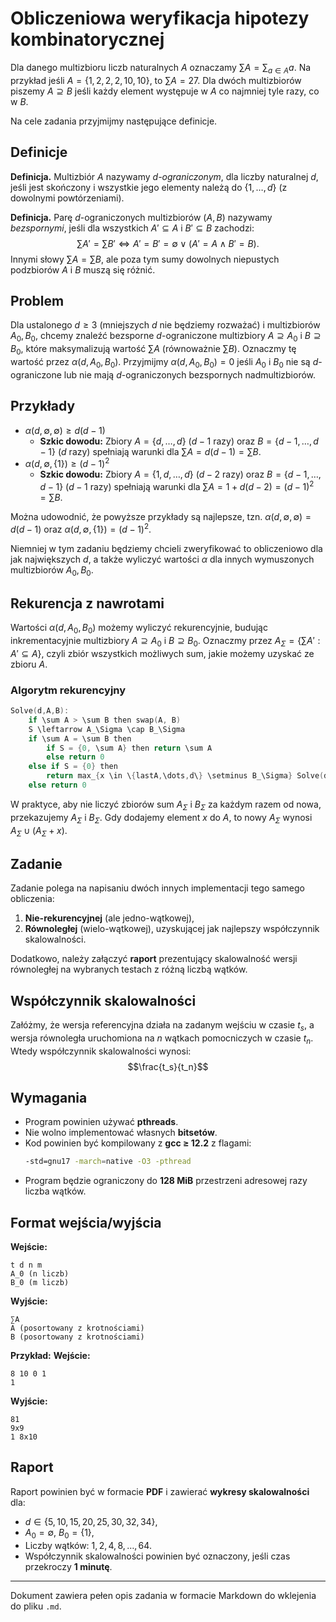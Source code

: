 # Obliczeniowa weryfikacja hipotezy kombinatorycznej

Dla danego multizbioru liczb naturalnych $A$ oznaczamy $\sum A=\sum_{a \in A} a$. Na przykład jeśli $A=\{1,2,2,2,10,10\}$, to $\sum A=27$. Dla dwóch multizbiorów piszemy $A \supseteq B$ jeśli każdy element występuje w $A$ co najmniej tyle razy, co w $B$.

Na cele zadania przyjmijmy następujące definicje.

## Definicje

**Definicja.** Multizbiór $A$ nazywamy *d-ograniczonym*, dla liczby naturalnej $d$, jeśli jest skończony i wszystkie jego elementy należą do $\{1,\dots,d\}$ (z dowolnymi powtórzeniami).

**Definicja.** Parę *d*-ograniczonych multizbiorów $(A,B)$ nazywamy *bezspornymi*, jeśli dla wszystkich $A' \subseteq A$ i $B' \subseteq B$ zachodzi:
$$\sum A' = \sum B' \iff A' = B' = \emptyset \lor (A' = A \land B' = B).$$
Innymi słowy $\sum A = \sum B$, ale poza tym sumy dowolnych niepustych podzbiorów $A$ i $B$ muszą się różnić.

## Problem

Dla ustalonego $d \geq 3$ (mniejszych $d$ nie będziemy rozważać) i multizbiorów $A_0,B_0$, chcemy znaleźć bezsporne *d*-ograniczone multizbiory $A \supseteq A_0$ i $B \supseteq B_0$, które maksymalizują wartość $\sum A$ (równoważnie $\sum B$). Oznaczmy tę wartość przez $\alpha(d,A_0,B_0)$. Przyjmijmy $\alpha(d,A_0,B_0)=0$ jeśli $A_0$ i $B_0$ nie są *d*-ograniczone lub nie mają *d*-ograniczonych bezspornych nadmultizbiorów.

## Przykłady

- $\alpha(d,\emptyset,\emptyset) \geq d(d-1)$
  - **Szkic dowodu:** Zbiory $A=\{d,\dots,d\}$ ($d-1$ razy) oraz $B=\{d-1,\dots,d-1\}$ ($d$ razy) spełniają warunki dla $\sum A=d(d-1)=\sum B$.
- $\alpha(d,\emptyset,\{1\}) \geq (d-1)^2$
  - **Szkic dowodu:** Zbiory $A=\{1,d,\dots,d\}$ ($d-2$ razy) oraz $B=\{d-1,\dots,d-1\}$ ($d-1$ razy) spełniają warunki dla $\sum A=1+d(d-2)=(d-1)^2=\sum B$.

Można udowodnić, że powyższe przykłady są najlepsze, tzn. $\alpha(d,\emptyset,\emptyset)=d(d-1)$ oraz $\alpha(d,\emptyset,\{1\})=(d-1)^2$.

Niemniej w tym zadaniu będziemy chcieli zweryfikować to obliczeniowo dla jak największych $d$, a także wyliczyć wartości $\alpha$ dla innych wymuszonych multizbiorów $A_0,B_0$.

## Rekurencja z nawrotami

Wartości $\alpha(d,A_0,B_0)$ możemy wyliczyć rekurencyjnie, budując inkrementacyjnie multizbiory $A \supseteq A_0$ i $B \supseteq B_0$. Oznaczmy przez $A_\Sigma=\{\sum A' : A' \subseteq A\}$, czyli zbiór wszystkich możliwych sum, jakie możemy uzyskać ze zbioru $A$.

### Algorytm rekurencyjny

```c
Solve(d,A,B):
    if \sum A > \sum B then swap(A, B)
    S \leftarrow A_\Sigma \cap B_\Sigma
    if \sum A = \sum B then
        if S = {0, \sum A} then return \sum A
        else return 0
    else if S = {0} then
        return max_{x \in \{lastA,\dots,d\} \setminus B_\Sigma} Solve(d,A \cup \{x\},B)
    else return 0
```

W praktyce, aby nie liczyć zbiorów sum $A_\Sigma$ i $B_\Sigma$ za każdym razem od nowa, przekazujemy $A_\Sigma$ i $B_\Sigma$. Gdy dodajemy element $x$ do $A$, to nowy $A_\Sigma$ wynosi $A_\Sigma \cup (A_\Sigma + x)$.

## Zadanie

Zadanie polega na napisaniu dwóch innych implementacji tego samego obliczenia:
1. **Nie-rekurencyjnej** (ale jedno-wątkowej),
2. **Równoległej** (wielo-wątkowej), uzyskującej jak najlepszy współczynnik skalowalności.

Dodatkowo, należy załączyć **raport** prezentujący skalowalność wersji równoległej na wybranych testach z różną liczbą wątków.

## Współczynnik skalowalności

Załóżmy, że wersja referencyjna działa na zadanym wejściu w czasie $t_s$, a wersja równoległa uruchomiona na $n$ wątkach pomocniczych w czasie $t_n$. Wtedy współczynnik skalowalności wynosi:
$$\frac{t_s}{t_n}$$

## Wymagania

- Program powinien używać **pthreads**.
- Nie wolno implementować własnych **bitsetów**.
- Kod powinien być kompilowany z **gcc ≥ 12.2** z flagami:
  ```sh
  -std=gnu17 -march=native -O3 -pthread
  ```
- Program będzie ograniczony do **128 MiB** przestrzeni adresowej razy liczba wątków.

## Format wejścia/wyjścia

**Wejście:**
```
t d n m
A_0 (n liczb)
B_0 (m liczb)
```
**Wyjście:**
```
∑A
A (posortowany z krotnościami)
B (posortowany z krotnościami)
```

**Przykład:**
**Wejście:**
```
8 10 0 1
1
```
**Wyjście:**
```
81
9x9
1 8x10
```

## Raport

Raport powinien być w formacie **PDF** i zawierać **wykresy skalowalności** dla:
- $d \in \{5,10,15,20,25,30,32,34\}$,
- $A_0=\emptyset$, $B_0=\{1\}$,
- Liczby wątków: $1, 2, 4, 8, \dots, 64$.
- Współczynnik skalowalności powinien być oznaczony, jeśli czas przekroczy **1 minutę**.

---

Dokument zawiera pełen opis zadania w formacie Markdown do wklejenia do pliku `.md`.

